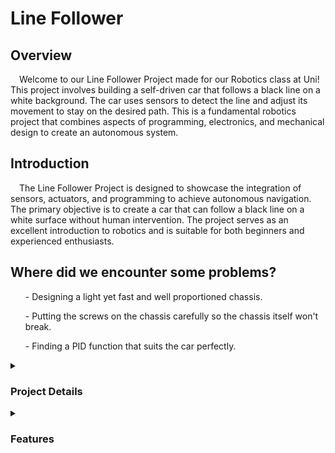 # Line Follower

## Overview
&emsp;Welcome to our Line Follower Project made for our Robotics class at Uni! This project involves building a self-driven car that follows a black line on a white background. The car uses sensors to detect the line and adjust its movement to stay on the desired path. This is a fundamental robotics project that combines aspects of programming, electronics, and mechanical design to create an autonomous system.

## Introduction

&emsp;The Line Follower Project is designed to showcase the integration of sensors, actuators, and programming to achieve autonomous navigation. The primary objective is to create a car that can follow a black line on a white surface without human intervention. The project serves as an excellent introduction to robotics and is suitable for both beginners and experienced enthusiasts.

## Where did we encounter some problems?
  <ol>- Designing a light yet fast and well proportioned chassis.</ol>
  <ol>- Putting the screws on the chassis carefully so the chassis itself won't break.</ol>
  <ol>- Finding a PID function that suits the car perfectly.</ol>
</details>

<details>
<summary><h3>Project Details</h3></summary>
&emsp;The car, as we call it, enters in a self-calibration mode when started. After the calibration mode ended, it starts following the line and races for best lap times possible.This sleek and agile autonomous vehicle is meticulously designed to elegantly navigate a black line on a white background, marrying cutting-edge technology with the aesthetics of a vintage Formula 1 car.
</details>

<details>
<summary><h3>Features</h3></summary>

<ol><br><b>Self Calibration:</b> The Line Follower will enter in the self-calibration (for the QTR-8A reflectance sensor) mode once started.<br></ol>
<ol><br><b>PID Function:</b> The Line Follower is using a PID function for best results based on the weight and shape of the chassis.<br></ol>

<details>
<summary><h3>How To Use</h3></summary>

<ol><b>Get a Line-Follower Background:</b> Get your background ready (white with a black stripe shaped like a circuit).<br></ol>
<ol><b>Power On:</b> Get your car ready by plugging the battery on.<br></ol>
<ol><b>Sit back and watch:</b> Enjoy watching the "car" ripping those tyres on the lap turns and destryoing the opponents.<br></ol>
  
<details>
<summary><h3>Hardware Used And Showcase</h3></summary>
<img src = 'https://github.com/leviaici/miniMatrixGame/blob/main/Mini_Matrix_Game/IMG_7184.jpeg' align="right" width = 300>
  
- [X] Arduino UNO Board
- [X] L293D Motor Driver
- [X] Chassis
- [X] QTR-8A reflectance sensor
- [X] Screws
- [X] Zip-ties
- [X] Power Source (LiPo battery)
- [X] Ball caster
- [X] DC Motors (2)
- [X] Small Breadboard
- [X] Wheels (2)
- [X] Wires

</details>

## Troubleshooting
<ol><b>Check the wires:</b> Ensure that the wires are all correctly plugged in.<br></ol>
<ol><b>Check the Power Source:</b> Be sure the battery is not drained.<br></ol>
<ol><b>Check the Motors:</b> Check the motors for possible malfunctions. They may be broken.<br></ol>
<ol><b>Code debugging:</b> Use serial monitoring in the Arduino IDE to debug and understand sensor readings.<br></ol>

## Notes

&emsp;Please note that this homework assignmenta is a part of my academic coursework at the University of Bucharest. Feel free to explore the code, documentation, and solutions to gain insights into the exciting world of robotics and computer science.

## Disclaimer
&emsp;This repository is for educational purposes, and you are encouraged to learn from it. However, please avoid direct copying of code for your own coursework.
